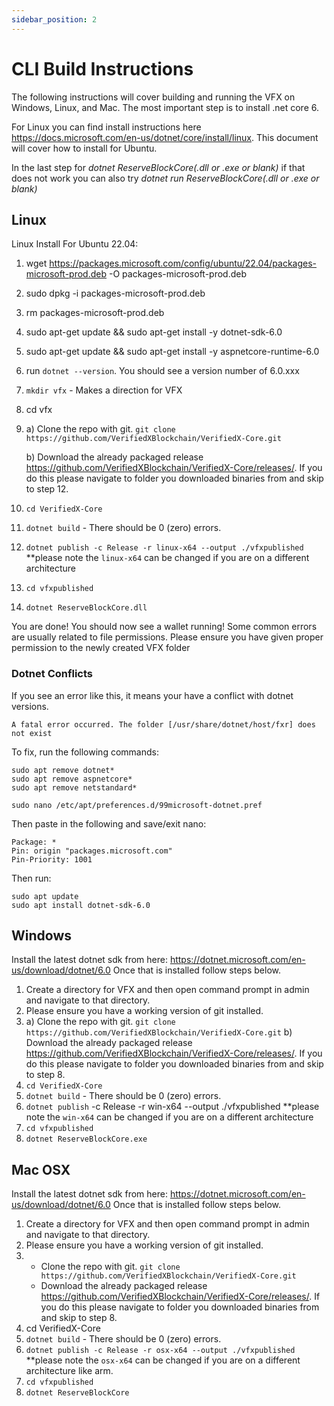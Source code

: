 ```yaml
---
sidebar_position: 2
---
```


# CLI Build Instructions

The following instructions will cover building and running the VFX on Windows, Linux, and Mac.
The most important step is to install .net core 6.

For Linux you can find install instructions here https://docs.microsoft.com/en-us/dotnet/core/install/linux. This document will cover how to install for Ubuntu.

In the last step for _dotnet ReserveBlockCore(.dll or .exe or blank)_ if that does not work you can also try _dotnet run ReserveBlockCore(.dll or .exe or blank)_

## Linux

Linux Install For Ubuntu 22.04:

1. wget https://packages.microsoft.com/config/ubuntu/22.04/packages-microsoft-prod.deb -O packages-microsoft-prod.deb
2. sudo dpkg -i packages-microsoft-prod.deb
3. rm packages-microsoft-prod.deb
4. sudo apt-get update && sudo apt-get install -y dotnet-sdk-6.0
5. sudo apt-get update && sudo apt-get install -y aspnetcore-runtime-6.0
6. run `dotnet --version`. You should see a version number of 6.0.xxx
7. `mkdir vfx` - Makes a direction for VFX
8. cd vfx
9. a) Clone the repo with git. `git clone https://github.com/VerifiedXBlockchain/VerifiedX-Core.git`

   b) Download the already packaged release https://github.com/VerifiedXBlockchain/VerifiedX-Core/releases/. If you do this please navigate to folder you downloaded binaries from and skip to step 12.

8. `cd VerifiedX-Core`
9. `dotnet build` - There should be 0 (zero) errors.
10. `dotnet publish -c Release -r linux-x64 --output ./vfxpublished` \*\*please note the `linux-x64` can be changed if you are on a different architecture
11. `cd vfxpublished`
12. `dotnet ReserveBlockCore.dll`

You are done! You should now see a wallet running! Some common errors are usually related to file permissions. Please ensure you have given proper permission to the newly created VFX folder

### Dotnet Conflicts

If you see an error like this, it means your have a conflict with dotnet versions.
```
A fatal error occurred. The folder [/usr/share/dotnet/host/fxr] does not exist
```
To fix, run the following commands:
```
sudo apt remove dotnet*
sudo apt remove aspnetcore*
sudo apt remove netstandard*

sudo nano /etc/apt/preferences.d/99microsoft-dotnet.pref
```

Then paste in the following and save/exit nano:
```
Package: *
Pin: origin "packages.microsoft.com"
Pin-Priority: 1001
```

Then run:
```
sudo apt update
sudo apt install dotnet-sdk-6.0
```


## Windows

Install the latest dotnet sdk from here: https://dotnet.microsoft.com/en-us/download/dotnet/6.0
Once that is installed follow steps below.

1. Create a directory for VFX and then open command prompt in admin and navigate to that directory.
2. Please ensure you have a working version of git installed.
3. a) Clone the repo with git. `git clone https://github.com/VerifiedXBlockchain/VerifiedX-Core.git`
   b) Download the already packaged release https://github.com/VerifiedXBlockchain/VerifiedX-Core/releases/. If you do this please navigate to folder you downloaded binaries from and skip to step 8.
4. `cd VerifiedX-Core`
5. `dotnet build` - There should be 0 (zero) errors.
6. `dotnet publish` -c Release -r win-x64 --output ./vfxpublished \*\*please note the `win-x64` can be changed if you are on a different architecture
7. `cd vfxpublished`
8. `dotnet ReserveBlockCore.exe`

## Mac OSX

Install the latest dotnet sdk from here: https://dotnet.microsoft.com/en-us/download/dotnet/6.0
Once that is installed follow steps below.

1. Create a directory for VFX and then open command prompt in admin and navigate to that directory.
2. Please ensure you have a working version of git installed.
3. - Clone the repo with git. `git clone https://github.com/VerifiedXBlockchain/VerifiedX-Core.git`
   - Download the already packaged release https://github.com/VerifiedXBlockchain/VerifiedX-Core/releases/. If you do this please navigate to folder you downloaded binaries from and skip to step 8.
4. cd VerifiedX-Core
5. `dotnet build` - There should be 0 (zero) errors.
6. `dotnet publish -c Release -r osx-x64 --output ./vfxpublished `\*\*please note the `osx-x64` can be changed if you are on a different architecture like arm.
7. `cd vfxpublished`
8. `dotnet ReserveBlockCore`
